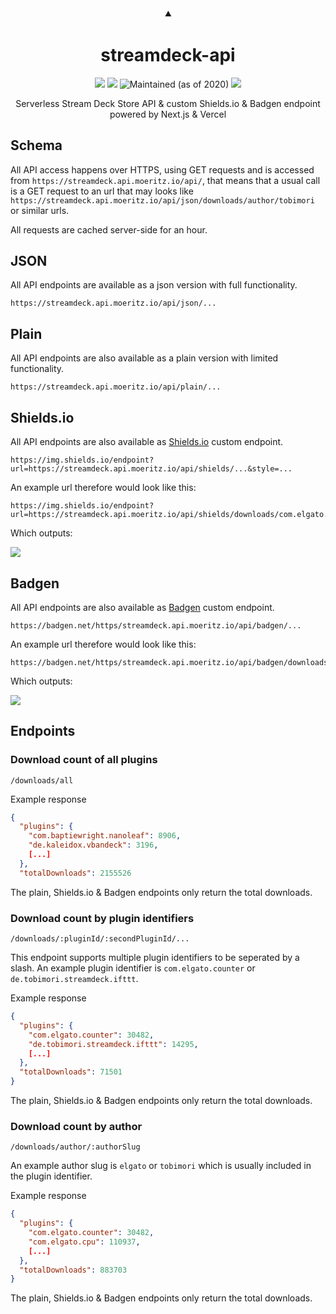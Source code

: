 <h3 align="center">
  ⯅
</h3>
<h1 align="center">
  streamdeck-api
</h1>
<p align="center">
  <img src="https://img.shields.io/github/deployments/tobimori/streamdeck-api/production?label=deploy&logo=zeit" />
  <img src="https://img.shields.io/github/package-json/v/tobimori/streamdeck-api" />
  <img src="https://img.shields.io/maintenance/yes/2020" alt="Maintained (as of 2020)" />
  <a href="https://github.com/tobimori/streamdeck-api/issues">
    <img src="https://img.shields.io/github/issues/tobimori/streamdeck-api" />
  </a>
</p>

<p align="center">
  Serverless Stream Deck Store API & custom Shields.io & Badgen endpoint powered by Next.js & Vercel
</p>

## Schema
All API access happens over HTTPS, using GET requests and is accessed from `https://streamdeck.api.moeritz.io/api/`, that means that a usual call is a GET request to an url that may looks like `https://streamdeck.api.moeritz.io/api/json/downloads/author/tobimori` or similar urls.

All requests are cached server-side for an hour.

## JSON
All API endpoints are available as a json version with full functionality.

```
https://streamdeck.api.moeritz.io/api/json/...
```

## Plain
All API endpoints are also available as a plain version with limited functionality.

```
https://streamdeck.api.moeritz.io/api/plain/...
```

## Shields.io
All API endpoints are also available as [Shields.io](https://shields.io/) custom endpoint.

```
https://img.shields.io/endpoint?url=https://streamdeck.api.moeritz.io/api/shields/...&style=...
```

An example url therefore would look like this:
```
https://img.shields.io/endpoint?url=https://streamdeck.api.moeritz.io/api/shields/downloads/com.elgato.counter
```

Which outputs:

![](https://img.shields.io/endpoint?url=https://streamdeck.api.moeritz.io/api/shields/downloads/com.elgato.counter)

## Badgen
All API endpoints are also available as [Badgen](https://badgen.net/) custom endpoint.

```
https://badgen.net/https/streamdeck.api.moeritz.io/api/badgen/...
```

An example url therefore would look like this:
```
https://badgen.net/https/streamdeck.api.moeritz.io/api/badgen/downloads/com.elgato.counter
```

Which outputs:

![](https://badgen.net/https/streamdeck.api.moeritz.io/api/badgen/downloads/com.elgato.counter)

## Endpoints

### Download count of all plugins

```
/downloads/all
```

Example response

```json
{
  "plugins": {
    "com.baptiewright.nanoleaf": 8906,
    "de.kaleidox.vbandeck": 3196,
    [...]
  },
  "totalDownloads": 2155526
```

The plain, Shields.io & Badgen endpoints only return the total downloads.

### Download count by plugin identifiers

```
/downloads/:pluginId/:secondPluginId/...
```
This endpoint supports multiple plugin identifiers to be seperated by a slash. An example plugin identifier is `com.elgato.counter` or `de.tobimori.streamdeck.ifttt`.

Example response

```json
{
  "plugins": {
    "com.elgato.counter": 30482,
    "de.tobimori.streamdeck.ifttt": 14295,
    [...]
  },
  "totalDownloads": 71501
}
```

The plain, Shields.io & Badgen endpoints only return the total downloads.

### Download count by author

```
/downloads/author/:authorSlug
```
An example author slug is `elgato` or `tobimori` which is usually included in the plugin identifier.

Example response

```json
{
  "plugins": {
    "com.elgato.counter": 30482,
    "com.elgato.cpu": 110937,
    [...]
  },
  "totalDownloads": 883703
}
```

The plain, Shields.io & Badgen endpoints only return the total downloads.